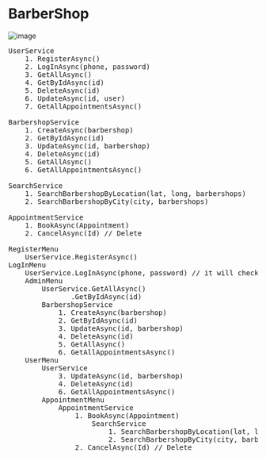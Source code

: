 # BarberShop

![image](https://github.com/makhammadsoliyev/BarberShop/assets/149594973/a87d7a81-f8f4-4dad-b20f-705fe24ab5fb)
<br>
<bold>
<pre>
UserService 
	1. RegisterAsync()
	2. LogInAsync(phone, password)
	3. GetAllAsync()
	4. GetByIdAsync(id)
	5. DeleteAsync(id)
	6. UpdateAsync(id, user)
	7. GetAllAppointmentsAsync()

BarbershopService
	1. CreateAsync(barbershop)
	2. GetByIdAsync(id)
	3. UpdateAsync(id, barbershop)
	4. DeleteAsync(id)
	5. GetAllAsync()
	6. GetAllAppointmentsAsync()

SearchService
	1. SearchBarbershopByLocation(lat, long, barbershops)
	2. SearchBarbershopByCity(city, barbershops)

AppointmentService
	1. BookAsync(Appointment)
	2. CancelAsync(Id) // Delete

RegisterMenu
	UserService.RegisterAsync()
LogInMenu
	UserService.LogInAsync(phone, password) // it will check this user registered or not Or Check this user admin or not
	AdminMenu
		UserService.GetAllAsync()
			   .GetByIdAsync(id)
		BarbershopService
			1. CreateAsync(barbershop)
			2. GetByIdAsync(id)
			3. UpdateAsync(id, barbershop)
			4. DeleteAsync(id)
			5. GetAllAsync()
			6. GetAllAppointmentsAsync()
	UserMenu
		UserService
			3. UpdateAsync(id, barbershop)
			4. DeleteAsync(id)
			6. GetAllAppointmentsAsync()
		AppointmentMenu
			AppointmentService
				1. BookAsync(Appointment)
					SearchService
						1. SearchBarbershopByLocation(lat, long, barbershops)
						2. SearchBarbershopByCity(city, barbershops)
				2. CancelAsync(Id) // Delete
</pre>
</bold>
